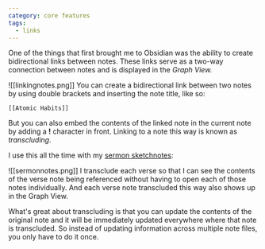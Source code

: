 ```yaml
---
category: core features
tags:
  - links
---
```

One of the things that first brought me to Obsidian was the ability to create bidirectional links between notes. These links serve as a two-way connection between notes and is displayed in the _Graph View._

![[linkingnotes.png]]
You can create a bidirectional link between two notes by using double brackets and inserting the note title, like so:

`[[Atomic Habits]]`

But you can also embed the contents of the linked note in the current note by adding a **!** character in front. Linking to a note this way is known as _transcluding_.

I use this all the time with my [sermon sketchnotes](https://notes.faithbasedproductivity.com/):

![[sermonnotes.png]]
I transclude each verse so that I can see the contents of the verse note being referenced without having to open each of those notes individually. And each verse note transcluded this way also shows up in the Graph View.

What's great about transcluding is that you can update the contents of the original note and it will be immediately updated everywhere where that note is transcluded. So instead of updating information across multiple note files, you only have to do it once.